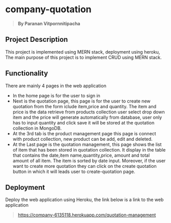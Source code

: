 # company-quotation
>**By Paranan Vitpornnitipacha**

## Project Description
This project is implemented using MERN stack, deployment using heroku, The main purpose of this project is to implement CRUD using MERN stack. 

## Functionality
There are mainly 4 pages in the web application
- In the home page is for the user to sign in
- Next is the quotation page, this page is for the user to create new quotation from the form iclude item,price and quantity. The item and price is the data retrieve from products collection user select drop down item and the price will generate automatically from database, user only has to input quantity and click save it will be stored at the quotation collection in MongoDB.
- At the 3rd tab is the product management page this page is connect with product collection, new product can be add, edit and deleted.
- At the Last page is the quotation management, this page shows the list of item that has been stored in quotation collection. It display in the table that contains the date,item name,quantity,price, amount and total amount of all item. The item is sorted by date input. Moreover, if the user want to create more quotation they can click on the create quotation button in which it will leads user to create-quotation page.
## Deployment
Deploy the web application using Heroku, the link below is a link to the web application
> https://company-6135118.herokuapp.com/quotation-management
